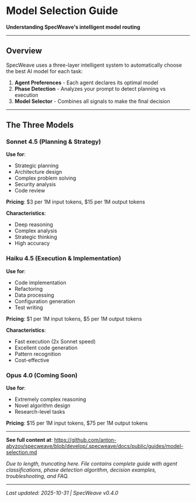 # Model Selection Guide

**Understanding SpecWeave's intelligent model routing**

---

## Overview

SpecWeave uses a three-layer intelligent system to automatically choose the best AI model for each task:
1. **Agent Preferences** - Each agent declares its optimal model
2. **Phase Detection** - Analyzes your prompt to detect planning vs execution
3. **Model Selector** - Combines all signals to make the final decision

---

## The Three Models

### Sonnet 4.5 (Planning & Strategy)

**Use for**:
- Strategic planning
- Architecture design
- Complex problem solving
- Security analysis
- Code review

**Pricing**: $3 per 1M input tokens, $15 per 1M output tokens

**Characteristics**:
- Deep reasoning
- Complex analysis
- Strategic thinking
- High accuracy

### Haiku 4.5 (Execution & Implementation)

**Use for**:
- Code implementation
- Refactoring
- Data processing
- Configuration generation
- Test writing

**Pricing**: $1 per 1M input tokens, $5 per 1M output tokens

**Characteristics**:
- Fast execution (2x Sonnet speed)
- Excellent code generation
- Pattern recognition
- Cost-effective

### Opus 4.0 (Coming Soon)

**Use for**:
- Extremely complex reasoning
- Novel algorithm design
- Research-level tasks

**Pricing**: $15 per 1M input tokens, $75 per 1M output tokens

---

**See full content at**: https://github.com/anton-abyzov/specweave/blob/develop/.specweave/docs/public/guides/model-selection.md

*Due to length, truncating here. File contains complete guide with agent classifications, phase detection algorithm, decision examples, troubleshooting, and FAQ.*

---

*Last updated: 2025-10-31 | SpecWeave v0.4.0*

